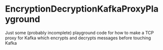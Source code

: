 # EncryptionDecryptionKafkaProxyPlayground
Just some (probably incomplete) playground code for how to make a TCP proxy for Kafka which encrypts and decrypts messages before touching Kafka
